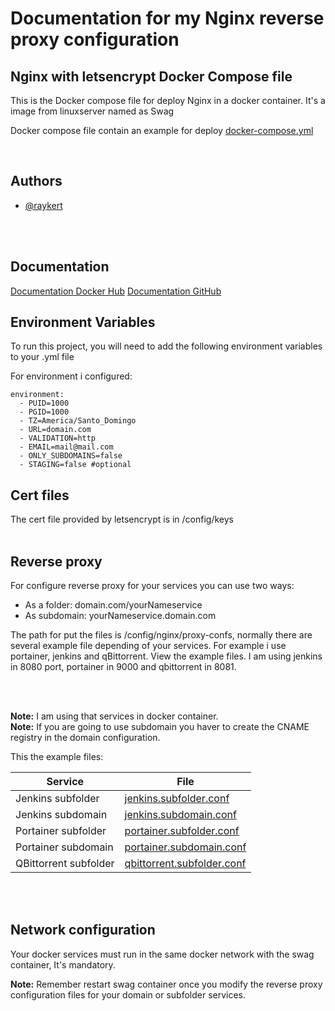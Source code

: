 # Documentation for my Nginx reverse proxy configuration


## Nginx with letsencrypt Docker Compose file 


This is the Docker compose file for deploy Nginx in a docker container.
It's a image from linuxserver named as Swag

Docker compose file contain an example for deploy
[docker-compose.yml](docker-compose.yml)

<p>&nbsp;</p>

## Authors

- [@raykert](https://github.com/raykert)
<br/>

<br/>

## Documentation

[Documentation Docker Hub](https://hub.docker.com/r/linuxserver/swag)
[Documentation GitHub](https://github.com/linuxserver/reverse-proxy-confs)  

## Environment Variables

To run this project, you will need to add the following environment variables to your .yml file

For environment i configured:

    environment:
      - PUID=1000
      - PGID=1000
      - TZ=America/Santo_Domingo
      - URL=domain.com
      - VALIDATION=http
      - EMAIL=mail@mail.com
      - ONLY_SUBDOMAINS=false
      - STAGING=false #optional   

## Cert files

The cert file provided by letsencrypt is in /config/keys
<br/><br/>

## Reverse proxy

For configure reverse proxy for your services you can use two ways:

- As a folder: domain.com/yourNameservice
- As subdomain: yourNameservice.domain.com

The path for put the files is /config/nginx/proxy-confs, normally there are several example file depending of your services. For example i use portainer, jenkins and qBittorrent. View the example files.
I am using jenkins in 8080 port, portainer in 9000 and qbittorrent in 8081.

<br/>
<br/>

**Note:** I am using that services in docker container.  
**Note:** If you are going to use subdomain you haver to create the CNAME registry in the domain configuration.

This the example files:

| Service | File |
| ------- | ------ |
| Jenkins subfolder | [jenkins.subfolder.conf](proxy-confs/jenkins.subfolder.conf) |
| Jenkins subdomain | [jenkins.subdomain.conf](proxy-confs/jenkins.subdomain.conf) |
| Portainer subfolder | [portainer.subfolder.conf](proxy-confs/portainer.subfolder.conf) |
| Portainer subdomain | [portainer.subdomain.conf](proxy-confs/portainer.subdomain.conf) |
| QBittorrent subfolder | [qbittorrent.subfolder.conf](proxy-confs/qbittorrent.subfolder.conf) |  

<br/>

<br/>

## Network configuration

Your docker services must run in the same docker network with the swag container, It's mandatory.

**Note:** Remember restart swag container once you modify the reverse proxy configuration files for your domain or subfolder services.
